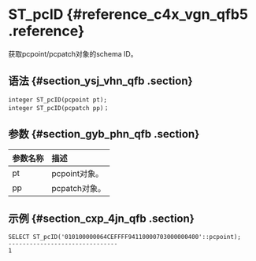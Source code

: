 # ST\_pcID {#reference_c4x_vgn_qfb5 .reference}

获取pcpoint/pcpatch对象的schema ID。

## 语法 {#section_ysj_vhn_qfb .section}

```
integer ST_pcID(pcpoint pt);
integer ST_pcID(pcpatch pp)；
```

## 参数 {#section_gyb_phn_qfb .section}

|参数名称|描述|
|:---|:-|
|pt|pcpoint对象。|
|pp|pcpatch对象。|

## 示例 {#section_cxp_4jn_qfb .section}

```
SELECT ST_pcID('010100000064CEFFFF94110000703000000400'::pcpoint);
-------------------------------
1
```

